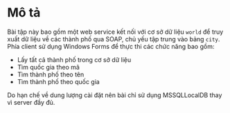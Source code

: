 # Mô tả
Bài tập này bao gồm một web service kết nối với cơ sở dữ liệu `world` để truy xuất dữ liệu về các thành phố qua SOAP, chủ yếu tập trung vào bảng `city`. Phía client sử dụng Windows Forms để thực thi các chức năng bao gồm:

- Lấy tất cả thành phố trong cơ sở dữ liệu
- Tìm quốc gia theo mã
- Tìm thành phố theo tên
- Tìm thành phố theo quốc gia

Do hạn chế về dung lượng cài đặt nên bài chỉ sử dụng MSSQLLocalDB thay vì server đầy đủ.
